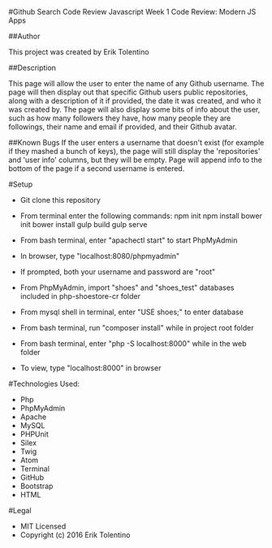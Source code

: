 #Github Search Code Review
Javascript Week 1 Code Review: Modern JS Apps

##Author

This project was created by Erik Tolentino

##Description

This page will allow the user to enter the name of any Github username. The page will then display out that specific Github users public repositories, along with a description of it if provided, the date it was created, and who it was created by. The page will also display some bits of info about the user, such as how many followers they have, how many people they are followings, their name and email if provided, and their Github avatar.

##Known Bugs
If the user enters a username that doesn't exist (for example if they mashed a bunch of keys), the page will still display the 'repositories' and 'user info' columns, but they will be empty. Page will append info to the bottom of the page if a second username is entered.

#Setup

* Git clone this repository

* From terminal enter the following commands:
    npm init
    npm install
    bower init
    bower install
    gulp build
    gulp serve

* From bash terminal, enter "apachectl start" to start PhpMyAdmin
* In browser, type "localhost:8080/phpmyadmin"
* If prompted, both your username and password are "root"

* From PhpMyAdmin, import "shoes" and "shoes_test" databases included in php-shoestore-cr folder

* From mysql shell in terminal, enter "USE shoes;" to enter database

* From bash terminal, run "composer install" while in project root folder

* From bash terminal, enter "php -S localhost:8000" while in the web folder

* To view, type "localhost:8000" in browser

#Technologies Used:

* Php
* PhpMyAdmin
* Apache
* MySQL
* PHPUnit
* Silex
* Twig
* Atom
* Terminal
* GitHub
* Bootstrap
* HTML

#Legal

* MIT Licensed
* Copyright (c) 2016 Erik Tolentino
